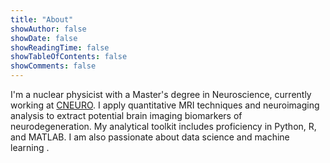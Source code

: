 ```yaml
---
title: "About"
showAuthor: false
showDate: false
showReadingTime: false
showTableOfContents: false
showComments: false
---
```



I'm a nuclear physicist with a Master's degree in Neuroscience, currently working at [CNEURO](https://cneuro.cu/).
I apply quantitative MRI techniques and neuroimaging analysis to extract potential brain imaging biomarkers of neurodegeneration. My analytical toolkit includes proficiency in Python, R, and MATLAB. I am also passionate about data science and machine learning .


